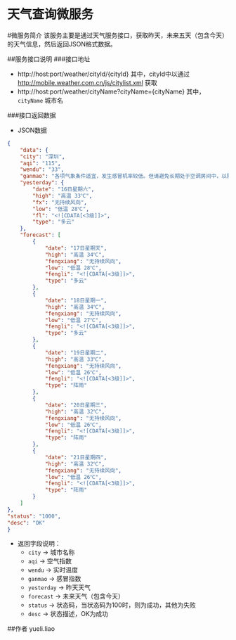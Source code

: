天气查询微服务
=============================

#微服务简介
该服务主要是通过天气服务接口，获取昨天，未来五天（包含今天）的天气信息，然后返回JSON格式数据。

##服务接口说明
###接口地址
- http://host:port/weather/cityId/{cityId}
    其中，cityId中以通过 http://mobile.weather.com.cn/js/citylist.xml 获取
- http://host:port/weather/cityName?cityName={cityName}
    其中，`cityName` 城市名

###接口返回数据
- JSON数据
```json
{
    "data": {
    "city": "深圳",
    "aqi": "115",
    "wendu": "33",
    "ganmao": "各项气象条件适宜，发生感冒机率较低。但请避免长期处于空调房间中，以防感冒。",
    "yesterday": {
        "date": "16日星期六",
        "high": "高温 33℃",
        "fx": "无持续风向",
        "low": "低温 28℃",
        "fl": "<![CDATA[<3级]]>",
        "type": "多云"
    },
    "forecast": [
        {
            "date": "17日星期天",
            "high": "高温 34℃",
            "fengxiang": "无持续风向",
            "low": "低温 28℃",
            "fengli": "<![CDATA[<3级]]>",
            "type": "多云"
        },
        {
            "date": "18日星期一",
            "high": "高温 34℃",
            "fengxiang": "无持续风向",
            "low": "低温 27℃",
            "fengli": "<![CDATA[<3级]]>",
            "type": "多云"
        },
        {
            "date": "19日星期二",
            "high": "高温 33℃",
            "fengxiang": "无持续风向",
            "low": "低温 26℃",
            "fengli": "<![CDATA[<3级]]>",
            "type": "阵雨"
        },
        {
            "date": "20日星期三",
            "high": "高温 32℃",
            "fengxiang": "无持续风向",
            "low": "低温 26℃",
            "fengli": "<![CDATA[<3级]]>",
            "type": "阵雨"
        },
        {
            "date": "21日星期四",
            "high": "高温 32℃",
            "fengxiang": "无持续风向",
            "low": "低温 26℃",
            "fengli": "<![CDATA[<3级]]>",
            "type": "阵雨"
        }
    ]
},
"status": "1000",
"desc": "OK"
}
```

- 返回字段说明：
    - `city` -> 城市名称
    - `aqi` -> 空气指数
    - `wendu` -> 实时温度
    - `ganmao` -> 感冒指数
    - `yesterday` -> 昨天天气
    - `forecast` -> 未来天气（包含今天）
    - `status` -> 状态码，当状态码为100时，则为成功，其他为失败
    - `desc` -> 状态描述，OK为成功

##作者
yueli.liao
